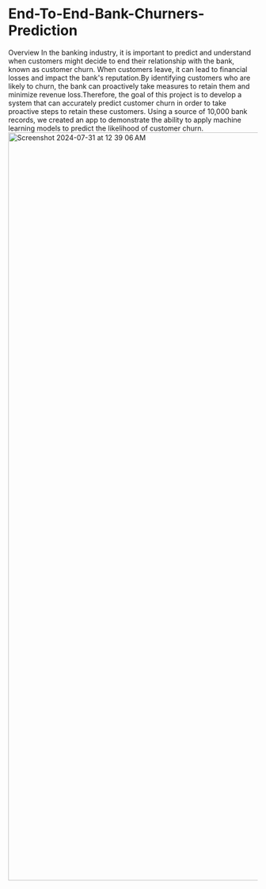 # End-To-End-Bank-Churners-Prediction
Overview
In the banking industry, it is important to predict and understand when customers might decide to end their relationship with the bank, known as customer churn. When customers leave, it can lead to financial losses and impact the bank's reputation.By identifying customers who are likely to churn, the bank can proactively take measures to retain them and minimize revenue loss.Therefore, the goal of this project is to develop a system that can accurately predict customer churn in order to take proactive steps to retain these customers.
Using a source of 10,000 bank records, we created an app to demonstrate the ability to apply machine learning models to predict the likelihood of customer churn. 
<img width="1512" alt="Screenshot 2024-07-31 at 12 39 06 AM" src="https://github.com/user-attachments/assets/da319867-108e-4ca0-82e5-abdfd9c14691">
